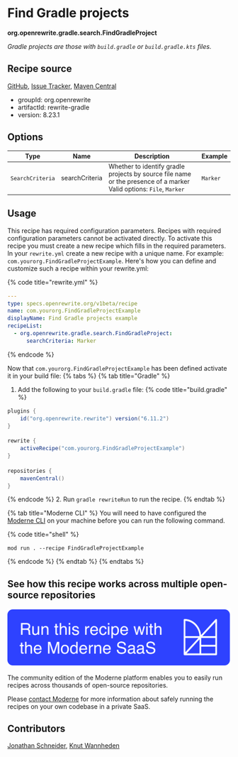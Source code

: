 # Find Gradle projects

**org.openrewrite.gradle.search.FindGradleProject**

_Gradle projects are those with `build.gradle` or `build.gradle.kts` files._

## Recipe source

[GitHub](https://github.com/openrewrite/rewrite/blob/main/rewrite-gradle/src/main/java/org/openrewrite/gradle/search/FindGradleProject.java), [Issue Tracker](https://github.com/openrewrite/rewrite/issues), [Maven Central](https://central.sonatype.com/artifact/org.openrewrite/rewrite-gradle/8.23.1/jar)

* groupId: org.openrewrite
* artifactId: rewrite-gradle
* version: 8.23.1

## Options

| Type | Name | Description | Example |
| -- | -- | -- | -- |
| `SearchCriteria` | searchCriteria | Whether to identify gradle projects by source file name or the presence of a marker Valid options: `File`, `Marker` | `Marker` |


## Usage

This recipe has required configuration parameters. Recipes with required configuration parameters cannot be activated directly. To activate this recipe you must create a new recipe which fills in the required parameters. In your `rewrite.yml` create a new recipe with a unique name. For example: `com.yourorg.FindGradleProjectExample`.
Here's how you can define and customize such a recipe within your rewrite.yml:

{% code title="rewrite.yml" %}
```yaml
---
type: specs.openrewrite.org/v1beta/recipe
name: com.yourorg.FindGradleProjectExample
displayName: Find Gradle projects example
recipeList:
  - org.openrewrite.gradle.search.FindGradleProject:
      searchCriteria: Marker
```
{% endcode %}

Now that `com.yourorg.FindGradleProjectExample` has been defined activate it in your build file:
{% tabs %}
{% tab title="Gradle" %}
1. Add the following to your `build.gradle` file:
{% code title="build.gradle" %}
```groovy
plugins {
    id("org.openrewrite.rewrite") version("6.11.2")
}

rewrite {
    activeRecipe("com.yourorg.FindGradleProjectExample")
}

repositories {
    mavenCentral()
}
```
{% endcode %}
2. Run `gradle rewriteRun` to run the recipe.
{% endtab %}

{% tab title="Moderne CLI" %}
You will need to have configured the [Moderne CLI](https://docs.moderne.io/moderne-cli/cli-intro) on your machine before you can run the following command.

{% code title="shell" %}
```shell
mod run . --recipe FindGradleProjectExample
```
{% endcode %}
{% endtab %}
{% endtabs %}

## See how this recipe works across multiple open-source repositories

[![Moderne Link Image](/.gitbook/assets/ModerneRecipeButton.png)](https://app.moderne.io/recipes/org.openrewrite.gradle.search.FindGradleProject)

The community edition of the Moderne platform enables you to easily run recipes across thousands of open-source repositories.

Please [contact Moderne](https://moderne.io/product) for more information about safely running the recipes on your own codebase in a private SaaS.

## Contributors
[Jonathan Schneider](mailto:jkschneider@gmail.com), [Knut Wannheden](mailto:knut@moderne.io)
